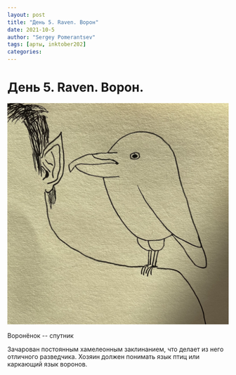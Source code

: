 ```yaml
---
layout: post
title: "День 5. Raven. Ворон"
date: 2021-10-5
author: "Sergey Pomerantsev"
tags: [арты, inktober202]
categories:
---
```


# День 5. Raven. Ворон.

![](/assets/images/inktober21-5.jpg)

Воронёнок -- спутник

Зачарован постоянным хамелеонным заклинанием, что делает из него отличного разведчика. Хозяин должен понимать язык птиц или каркающий язык воронов.
